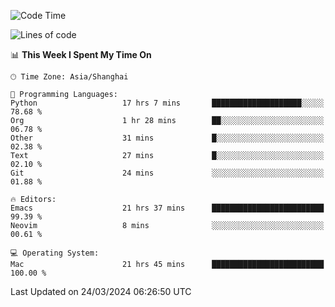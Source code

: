 <!--START_SECTION:waka-->
![Code Time](http://img.shields.io/badge/Code%20Time-1%2C875%20hrs%201%20min-blue)

![Lines of code](https://img.shields.io/badge/From%20Hello%20World%20I%27ve%20Written-292.1%20thousand%20lines%20of%20code-blue)

📊 **This Week I Spent My Time On** 

```text
🕑︎ Time Zone: Asia/Shanghai

💬 Programming Languages: 
Python                   17 hrs 7 mins       ████████████████████░░░░░   78.68 % 
Org                      1 hr 28 mins        ██░░░░░░░░░░░░░░░░░░░░░░░   06.78 % 
Other                    31 mins             █░░░░░░░░░░░░░░░░░░░░░░░░   02.38 % 
Text                     27 mins             █░░░░░░░░░░░░░░░░░░░░░░░░   02.10 % 
Git                      24 mins             ░░░░░░░░░░░░░░░░░░░░░░░░░   01.88 % 

🔥 Editors: 
Emacs                    21 hrs 37 mins      █████████████████████████   99.39 % 
Neovim                   8 mins              ░░░░░░░░░░░░░░░░░░░░░░░░░   00.61 % 

💻 Operating System: 
Mac                      21 hrs 45 mins      █████████████████████████   100.00 % 
```


 Last Updated on 24/03/2024 06:26:50 UTC
<!--END_SECTION:waka-->
